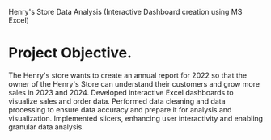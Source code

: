 Henry's Store Data Analysis (Interactive Dashboard creation using MS Excel)
# Project Objective.
The Henry's store wants to create an annual report for 2022 so that the owner of the Henry's Store can understand their customers and grow more sales in 2023 and 2024.
Developed interactive Excel dashboards to visualize sales and order data.
Performed data cleaning and data processing to ensure data accuracy and prepare it for analysis and visualization.
Implemented slicers, enhancing user interactivity and enabling granular data analysis.
